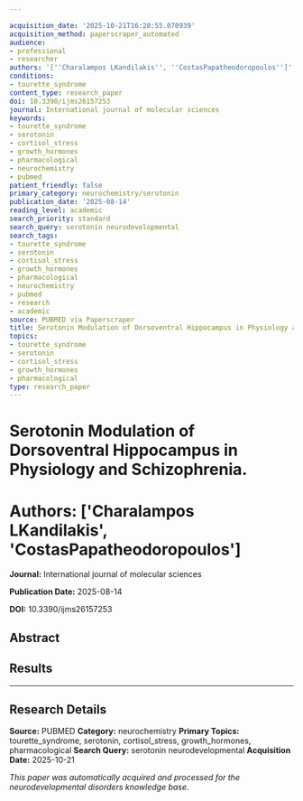 ```yaml
---

acquisition_date: '2025-10-21T16:20:55.070939'
acquisition_method: paperscraper_automated
audience:
- professional
- researcher
authors: '[''Charalampos LKandilakis'', ''CostasPapatheodoropoulos'']'
conditions:
- tourette_syndrome
content_type: research_paper
doi: 10.3390/ijms26157253
journal: International journal of molecular sciences
keywords:
- tourette_syndrome
- serotonin
- cortisol_stress
- growth_hormones
- pharmacological
- neurochemistry
- pubmed
patient_friendly: false
primary_category: neurochemistry/serotonin
publication_date: '2025-08-14'
reading_level: academic
search_priority: standard
search_query: serotonin neurodevelopmental
search_tags:
- tourette_syndrome
- serotonin
- cortisol_stress
- growth_hormones
- pharmacological
- neurochemistry
- pubmed
- research
- academic
source: PUBMED via Paperscraper
title: Serotonin Modulation of Dorsoventral Hippocampus in Physiology and Schizophrenia.
topics:
- tourette_syndrome
- serotonin
- cortisol_stress
- growth_hormones
- pharmacological
type: research_paper
---
```




# Serotonin Modulation of Dorsoventral Hippocampus in Physiology and Schizophrenia.

# **Authors:** ['Charalampos LKandilakis', 'CostasPapatheodoropoulos']

**Journal:** International journal of molecular sciences

**Publication Date:** 2025-08-14

**DOI:** 10.3390/ijms26157253

## Abstract

## Results

---

## Research Details

**Source:** PUBMED
**Category:** neurochemistry
**Primary Topics:** tourette_syndrome, serotonin, cortisol_stress, growth_hormones, pharmacological
**Search Query:** serotonin neurodevelopmental
**Acquisition Date:** 2025-10-21

*This paper was automatically acquired and processed for the neurodevelopmental disorders knowledge base.*
